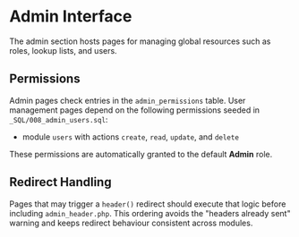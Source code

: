 # Admin Interface

The admin section hosts pages for managing global resources such as roles, lookup lists, and users.

## Permissions

Admin pages check entries in the `admin_permissions` table. User management pages depend on the following permissions seeded in `_SQL/008_admin_users.sql`:

- module `users` with actions `create`, `read`, `update`, and `delete`

These permissions are automatically granted to the default **Admin** role.

## Redirect Handling

Pages that may trigger a `header()` redirect should execute that logic before including `admin_header.php`. This ordering avoids the "headers already sent" warning and keeps redirect behaviour consistent across modules.
